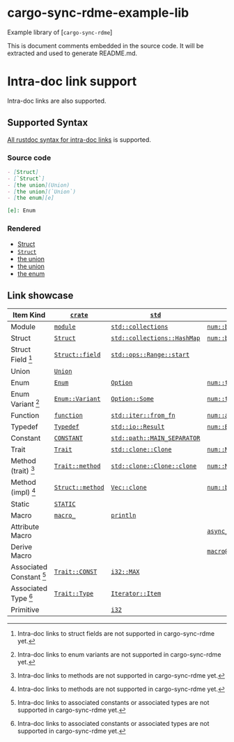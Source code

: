 <!-- cargo-sync-rdme title [[ -->
# cargo-sync-rdme-example-lib
<!-- cargo-sync-rdme ]] -->
<!-- cargo-sync-rdme badge -->
<!-- cargo-sync-rdme rustdoc [[ -->
Example library of \[`cargo-sync-rdme`\]

This is document comments embedded in the source code.
It will be extracted and used to generate README.md.

# Intra-doc link support

Intra-doc links are also supported.

## Supported Syntax

[All rustdoc syntax for intra-doc links](https://doc.rust-lang.org/rustdoc/write-documentation/linking-to-items-by-name.html) is supported.

### Source code

````markdown
- [Struct]
- [`Struct`]
- [the union](Union)
- [the union](`Union`)
- [the enum][e]

[e]: Enum
````

### Rendered

* [Struct](https://docs.rs/cargo-sync-rdme-example-lib/0.1.0/cargo_sync_rdme_example_lib/struct.Struct.html)
* [`Struct`](https://docs.rs/cargo-sync-rdme-example-lib/0.1.0/cargo_sync_rdme_example_lib/struct.Struct.html)
* [the union](https://docs.rs/cargo-sync-rdme-example-lib/0.1.0/cargo_sync_rdme_example_lib/union.Union.html)
* [the union](https://docs.rs/cargo-sync-rdme-example-lib/0.1.0/cargo_sync_rdme_example_lib/union.Union.html)
* [the enum](https://docs.rs/cargo-sync-rdme-example-lib/0.1.0/cargo_sync_rdme_example_lib/enum.Enum.html)

## Link showcase

|Item Kind|[`crate`](https://docs.rs/cargo-sync-rdme-example-lib/0.1.0/cargo_sync_rdme_example_lib/index.html)|[`std`](https://doc.rust-lang.org/nightly/std/index.html)|External Crate|
|---------|-------|-----|--------------|
|Module|[`module`](https://docs.rs/cargo-sync-rdme-example-lib/0.1.0/cargo_sync_rdme_example_lib/module/index.html)|[`std::collections`](https://doc.rust-lang.org/nightly/std/collections/index.html)|[`num::bigint`](https://docs.rs/num/0.4/num/bigint/index.html)|
|Struct|[`Struct`](https://docs.rs/cargo-sync-rdme-example-lib/0.1.0/cargo_sync_rdme_example_lib/struct.Struct.html)|[`std::collections::HashMap`](https://doc.rust-lang.org/nightly/std/collections/hash/map/struct.HashMap.html)|[`num::bigint::BigInt`](https://docs.rs/num-bigint/0.4/num_bigint/bigint/struct.BigInt.html)|
|Struct Field [^1]|[`Struct::field`](https://docs.rs/cargo-sync-rdme-example-lib/0.1.0/cargo_sync_rdme_example_lib/struct.Struct.html)|[`std::ops::Range::start`](https://doc.rust-lang.org/nightly/core/ops/range/struct.Range.html)||
|Union|[`Union`](https://docs.rs/cargo-sync-rdme-example-lib/0.1.0/cargo_sync_rdme_example_lib/union.Union.html)|||
|Enum|[`Enum`](https://docs.rs/cargo-sync-rdme-example-lib/0.1.0/cargo_sync_rdme_example_lib/enum.Enum.html)|[`Option`](https://doc.rust-lang.org/nightly/core/option/enum.Option.html)|[`num::traits::FloatErrorKind`](https://docs.rs/num-traits/0.2/num_traits/enum.FloatErrorKind.html)|
|Enum Variant [^2]|[`Enum::Variant`](https://docs.rs/cargo-sync-rdme-example-lib/0.1.0/cargo_sync_rdme_example_lib/enum.Enum.html)|[`Option::Some`](https://doc.rust-lang.org/nightly/core/option/enum.Option.html)|[`num::traits::FloatErrorKind::Empty`](https://docs.rs/num-traits/0.2/num_traits/enum.FloatErrorKind.html)|
|Function|[`function`](https://docs.rs/cargo-sync-rdme-example-lib/0.1.0/cargo_sync_rdme_example_lib/fn.function.html)|[`std::iter::from_fn`](https://doc.rust-lang.org/nightly/core/iter/sources/from_fn/fn.from_fn.html)|[`num::abs`](https://docs.rs/num-traits/0.2/num_traits/sign/fn.abs.html)|
|Typedef|[`Typedef`](https://docs.rs/cargo-sync-rdme-example-lib/0.1.0/cargo_sync_rdme_example_lib/type.Typedef.html)|[`std::io::Result`](https://doc.rust-lang.org/nightly/std/io/error/type.Result.html)|[`num::BigRational`](https://docs.rs/num-rational/0.4/num_rational/type.BigRational.html)|
|Constant|[`CONSTANT`](https://docs.rs/cargo-sync-rdme-example-lib/0.1.0/cargo_sync_rdme_example_lib/constant.CONSTANT.html)|[`std::path::MAIN_SEPARATOR`](https://doc.rust-lang.org/nightly/std/path/constant.MAIN_SEPARATOR.html)||
|Trait|[`Trait`](https://docs.rs/cargo-sync-rdme-example-lib/0.1.0/cargo_sync_rdme_example_lib/trait.Trait.html)|[`std::clone::Clone`](https://doc.rust-lang.org/nightly/core/clone/trait.Clone.html)|[`num::Num`](https://docs.rs/num-traits/0.2/num_traits/trait.Num.html)|
|Method (trait) [^3]|[`Trait::method`](https://docs.rs/cargo-sync-rdme-example-lib/0.1.0/cargo_sync_rdme_example_lib/trait.Trait.html)|[`std::clone::Clone::clone`](https://doc.rust-lang.org/nightly/core/clone/trait.Clone.html)|[`num::Num::from_str_radix`](https://docs.rs/num-traits/0.2/num_traits/trait.Num.html)|
|Method (impl) [^3]|[`Struct::method`](https://docs.rs/cargo-sync-rdme-example-lib/0.1.0/cargo_sync_rdme_example_lib/struct.Struct.html)|[`Vec::clone`](https://doc.rust-lang.org/nightly/alloc/vec/struct.Vec.html)|[`num::bigint::BigInt::from_str_radix`](https://docs.rs/num-bigint/0.4/num_bigint/bigint/struct.BigInt.html)|
|Static|[`STATIC`](https://docs.rs/cargo-sync-rdme-example-lib/0.1.0/cargo_sync_rdme_example_lib/static.STATIC.html)|||
|Macro|[`macro_`](https://docs.rs/cargo-sync-rdme-example-lib/0.1.0/cargo_sync_rdme_example_lib/macro.macro_.html)|[`println`](https://doc.rust-lang.org/nightly/std/macro.println.html)||
|Attribute Macro|||[`async_trait::async_trait`](https://docs.rs/async-trait/0.1.57/async_trait/attr.async_trait.html)|
|Derive Macro|||[`macro@serde::Serialize`](https://docs.rs/serde_derive/1.0.144/serde_derive/derive.Serialize.html)|
|Associated Constant [^4]|[`Trait::CONST`](https://docs.rs/cargo-sync-rdme-example-lib/0.1.0/cargo_sync_rdme_example_lib/trait.Trait.html)|[`i32::MAX`](https://doc.rust-lang.org/nightly/std/primitive.i32.html)||
|Associated Type [^4]|[`Trait::Type`](https://docs.rs/cargo-sync-rdme-example-lib/0.1.0/cargo_sync_rdme_example_lib/trait.Trait.html)|[`Iterator::Item`](https://doc.rust-lang.org/nightly/core/iter/traits/iterator/trait.Iterator.html)||
|Primitive||[`i32`](https://doc.rust-lang.org/nightly/std/primitive.i32.html)||

[^1]: Intra-doc links to struct fields are not supported in cargo-sync-rdme yet.

[^2]: Intra-doc links to enum variants are not supported in cargo-sync-rdme yet.

[^3]: Intra-doc links to methods are not supported in cargo-sync-rdme yet.

[^4]: Intra-doc links to associated constants or associated types are not supported in cargo-sync-rdme yet.
<!-- cargo-sync-rdme ]] -->
